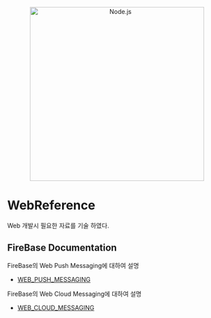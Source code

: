 <p align="center">
    <a href="https://nodejs.org/">
        <img alt="Node.js" src="https://nodejs.org/static/images/logo-light.svg" width="400"/>
    </a>
</p>

# WebReference
Web 개발시 필요한 자료를 기술 하였다.

## FireBase Documentation
FireBase의 Web Push Messaging에 대하여 설명
- [WEB_PUSH_MESSAGING](https://developers.google.com/web/fundamentals/getting-started/codelabs/push-notifications/)

FireBase의 Web Cloud Messaging에 대하여 설명
- [WEB_CLOUD_MESSAGING](https://firebase.google.com/docs/cloud-messaging/admin/send-messages)
